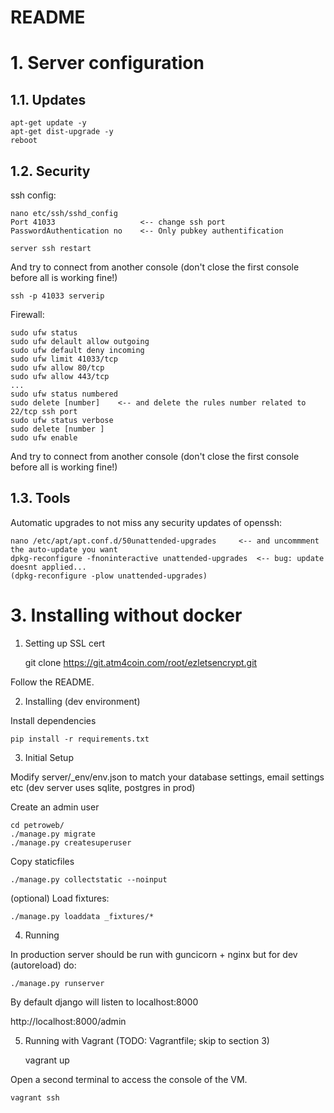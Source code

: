 README
======


# 1. Server configuration

## 1.1. Updates

    apt-get update -y
    apt-get dist-upgrade -y
    reboot

## 1.2. Security


ssh config:

    nano etc/ssh/sshd_config
    Port 41033                   <-- change ssh port
    PasswordAuthentication no    <-- Only pubkey authentification 
    
    server ssh restart

And try to connect from another console (don't close the first console before all is working fine!)
    
    ssh -p 41033 serverip

Firewall:

    sudo ufw status
    sudo ufw delault allow outgoing
    sudo ufw default deny incoming
    sudo ufw limit 41033/tcp
    sudo ufw allow 80/tcp
    sudo ufw allow 443/tcp 
    ...
    sudo ufw status numbered
    sudo delete [number]    <-- and delete the rules number related to 22/tcp ssh port 
    sudo ufw status verbose
    sudo delete [number ]
    sudo ufw enable

And try to connect from another console (don't close the first console before all is working fine!)


## 1.3. Tools

Automatic upgrades to not miss any security updates of openssh:

    nano /etc/apt/apt.conf.d/50unattended-upgrades     <-- and uncommment the auto-update you want
    dpkg-reconfigure -fnoninteractive unattended-upgrades  <-- bug: update doesnt applied...
    (dpkg-reconfigure -plow unattended-upgrades)



# 3.  Installing without docker


1.  Setting up SSL cert

    git clone https://git.atm4coin.com/root/ezletsencrypt.git

Follow the README.


2.  Installing (dev environment)

Install dependencies

    pip install -r requirements.txt



3. Initial Setup

Modify server/_env/env.json to match your database settings, email settings etc (dev server uses sqlite, postgres in prod)

Create an admin user

    cd petroweb/
    ./manage.py migrate
    ./manage.py createsuperuser

Copy staticfiles

    ./manage.py collectstatic --noinput

(optional) Load fixtures:

    ./manage.py loaddata _fixtures/*



4. Running

In production server should be run with guncicorn + nginx but for dev (autoreload) do:

    ./manage.py runserver

By default django will listen to localhost:8000

http://localhost:8000/admin


5. Running with Vagrant (TODO: Vagrantfile; skip to section 3)

    vagrant up

Open a second terminal to access the console of the VM.

    vagrant ssh